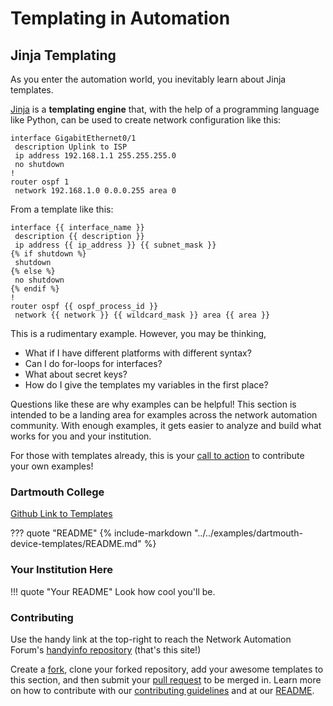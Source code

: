 # Templating in Automation

## Jinja Templating

As you enter the automation world, you inevitably learn about Jinja templates.

[Jinja](https://jinja.palletsprojects.com/) is a **templating engine** that, with the help of a programming language like Python, can be used to create network configuration like this:

```
interface GigabitEthernet0/1
 description Uplink to ISP
 ip address 192.168.1.1 255.255.255.0
 no shutdown
!
router ospf 1
 network 192.168.1.0 0.0.0.255 area 0
```

From a template like this:

```
interface {{ interface_name }}
 description {{ description }}
 ip address {{ ip_address }} {{ subnet_mask }}
{% if shutdown %}
 shutdown
{% else %}
 no shutdown
{% endif %}
!
router ospf {{ ospf_process_id }}
 network {{ network }} {{ wildcard_mask }} area {{ area }}
```

This is a rudimentary example. However, you may be thinking,

- What if I have different platforms with different syntax?
- Can I do for-loops for interfaces?
- What about secret keys?
- How do I give the templates my variables in the first place?

Questions like these are why examples can be helpful! This section is intended to be a landing area for examples across the network automation community. With enough examples, it gets easier to analyze and build what works for you and your institution.

For those with templates already, this is your [call to action](#contributing) to contribute your own examples!

### Dartmouth College

[Github Link to Templates](https://github.com/Network-Automation-Forum/handyinfo/tree/main/examples/dartmouth-device-templates)

??? quote "README"
    {%
    include-markdown "../../examples/dartmouth-device-templates/README.md" 
    %}


### Your Institution Here

!!! quote "Your README"
    Look how cool you'll be.

### Contributing

Use the handy link at the top-right to reach the Network Automation Forum's [handyinfo repository](https://github.com/Network-Automation-Forum/handyinfo) (that's this site!)

Create a [fork](https://docs.github.com/en/pull-requests/collaborating-with-pull-requests/working-with-forks/fork-a-repo), clone your forked repository, add your awesome templates to this section, and then submit your [pull request](https://docs.github.com/en/pull-requests/collaborating-with-pull-requests/proposing-changes-to-your-work-with-pull-requests/creating-a-pull-request) to be merged in. Learn more on how to contribute with our [contributing guidelines](https://github.com/Network-Automation-Forum/handyinfo/blob/main/.github/CONTRIBUTING.md) and at our [README](https://github.com/Network-Automation-Forum/handyinfo/tree/main).